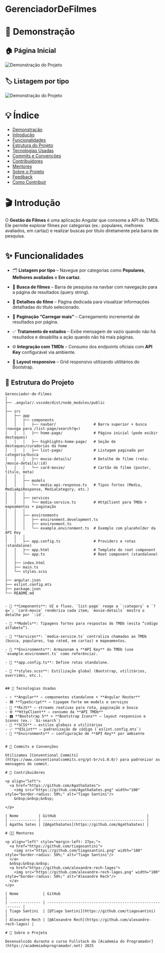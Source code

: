 # GerenciadorDeFilmes

# 📌 Demonstração

## 🏠 Página Inicial

![Demonstração do Projeto](https://imgur.com/znDGBj2)

## 🏷️ Listagem por tipo

![Demonstração do Projeto]()

# 💡 Índice

- [Demonstração](#-demonstração)
- [Introdução](#-introdução)
- [Funcionalidades](#-funcionalidades)
- [Estrutura do Projeto](#-estrutura-do-projeto)
- [Tecnologias Usadas](#-tecnologias-usadas)
- [Commits e Convenções](#-commits-e-convenções)
- [Contribuidores](#-contribuidores)
- [Mentores](#-mentores)
- [Sobre o Projeto](#-sobre-o-projeto)
- [Feedback](#-feedback)
- [Como Contribuir](#-como-contribuir)

# 🎬 Introdução

O **Gestão de Filmes** é uma aplicação Angular que consome a API do TMDb.
Ele permite explorar filmes por categorias (ex.: populares, melhores avaliados, em cartaz) e realizar buscas por título diretamente pela barra de pesquisa.

# ✨ Funcionalidades

- 🗂️ **Listagem por tipo** – Navegue por categorias como **Populares**, **Melhores avaliados** e **Em cartaz**.

- 🔎 **Busca de filmes** – Barra de pesquisa na navbar com navegação para a página de resultados (query string).

- 📄 **Detalhes do filme** – Página dedicada para visualizar informações detalhadas do título selecionado.

- 📑 **Paginação “Carregar mais”** – Carregamento incremental de resultados por página.

- ✅ **Tratamento de estados** – Exibe mensagem de vazio quando não há resultados e desabilita a ação quando não há mais páginas.

- 🌐 **Integração com TMDb** – Consumo dos endpoints oficiais com **API Key** configurável via ambiente.

- 📱 **Layout responsivo** – Grid responsivo utilizando utilitários do Bootstrap.

## 🧱 Estrutura do Projeto

```text
Gerenciador-de-Filmes
│
├── .angular/.vscode/dist/node_modules/public
│
├── src
│   ├── app
│   │   ├── components
│   │   │   ├── navbar/                 # Barra superior + busca (navega para /list-page/search?q=)
│   │   │   ├── home-page/              # Página inicial (pode exibir destaques)
│   │   │   ├── highlights-home-page/   # Seção de destaques/curadorias da home
│   │   │   ├── list-page/              # Listagem paginada por categoria/busca
│   │   │   ├── movie-details/          # Detalhe de filme (rota: /movie-details/:id)
│   │   │   └── card-movie/             # Cartão de filme (poster, título, meta)
│   │   │
│   │   ├── models
│   │   │   └── media-api-response.ts   # Tipos fortes (Media, MediaApiResponse, MediaCategory, etc.)
│   │   │
│   │   ├── services
│   │   │   └── media-service.ts        # HttpClient para TMDb + mapeamentos + paginação
│   │   │
│   │   ├── environments
│   │   │   ├── environment.development.ts
│   │   │   ├── environment.ts
│   │   │   └── example.environment.ts  # Exemplo com placeholder da API Key
│   │   │
│   │   ├── app.config.ts               # Providers e rotas (standalone)
│   │   ├── app.html                    # Template do root component
│   │   └── app.ts                      # Root component (standalone)
│   │
│   ├── index.html
│   ├── main.ts
│   └── styles.scss
│
├── angular.json
├── eslint.config.mts
├── package.json
└── README.md


- 🧩 **Components**: UI e fluxo. `list-page` reage a `:category` e `?q=`; `card-movie` renderiza cada item; `movie-details` mostra o detalhe por `:id`.

- 🧠 **Models**: Tipagens fortes para respostas do TMDb (evita “código alfabeto”).

- 🔌 **Services**: `media-service.ts` centraliza chamadas ao TMDb (busca, populares, top rated, em cartaz) e mapeamentos.

- 🔐 **Environments**: Armazenam a **API Key** do TMDb (use `example.environment.ts` como referência).

- 🧭 **app.config.ts**: Define rotas standalone.

- 🎨 **styles.scss**: Estilização global (Bootstrap, utilitários, overrides, etc.).


## 🔧 Tecnologias Usadas

- ⚡ **Angular** — componentes standalone + **Angular Router**
- 🟦 **TypeScript** — tipagem forte em models e serviços
- 🔁 **RxJS** — streams reativas para rota, paginação e busca
- 🌐 **HttpClient** — consumo da **API TMDb**
- 🅱️ **Bootstrap 5** + **Bootstrap Icons** — layout responsivo e ícones (ex.: `bi-search`)
- 🎨 **SCSS** — estilos globais e utilitários
- ✅ **ESLint** — padronização de código (`eslint.config.mts`)
- 🔑 **Environments** — configuração de **API Key** por ambiente


# 🧠 Commits e Convenções

Utilizamos [Conventional Commits](https://www.conventionalcommits.org/pt-br/v1.0.0/) para padronizar as mensagens de commit.

# 👥 Contribuidores

<p align="left">
  <a href="https://github.com/AgathaSates">
    <img src="https://github.com/AgathaSates.png" width="100" style="border-radius: 50%;" alt="Tiago Santini"/>
    &nbsp;&nbsp;&nbsp;

</p>

| Nome         | GitHub                                         |
| ------------ | ---------------------------------------------- |
| Agatha Sates | [@AgathaSates](https://github.com/AgathaSates) |

# 👨‍🏫 Mentores

<p align="left" style="margin-left: 27px;">
  <a href="https://github.com/tiagosantini">
    <img src="https://github.com/tiagosantini.png" width="100" style="border-radius: 50%;" alt="Tiago Santini"/>
  </a>
  &nbsp;&nbsp;&nbsp;
  <a href="https://github.com/alexandre-rech-lages">
    <img src="https://github.com/alexandre-rech-lages.png" width="100" style="border-radius: 50%;" alt="Alexandre Rech"/>
  </a>
</p>

| Nome           | GitHub                                                     |
| -------------- | ---------------------------------------------------------- |
| Tiago Santini  | [@Tiago Santini](https://github.com/tiagosantini)          |
| Alexandre Rech | [@Alexandre Rech](https://github.com/alexandre-rech-lages) |

# 🏫 Sobre o Projeto

Desenvolvido durante o curso Fullstack da [Academia do Programador](https://academiadoprogramador.net) 2025
```
